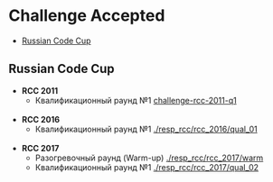 <h1>Challenge Accepted</h1>
<ul>
  <li><a href="#rcc">Russian Code Cup</a></li>
</ul>


<a name="rcc"></a><h2>Russian Code Cup</h2>
<ul>
  <li>
    <strong>RCC 2011</strong>
    <ul>
      <li>Квалификационный раунд №1 <a href="challenge-rcc-2011-q1">challenge-rcc-2011-q1</a></li>
    </ul>
    <br />
  </li>
  
  <li>
    <strong>RCC 2016</strong>
    <ul type="a">
      <li>Квалификационный раунд №1 <a href="./resp_rcc/rcc_2016/qual_01">./resp_rcc/rcc_2016/qual_01</a></li>
    </ul>
    <br />
  </li>
  
  <li>
    <strong>RCC 2017</strong>
    <ul>
      <li>Разогревочный раунд (Warm-up) <a href="./resp_rcc/rcc_2017/warm">./resp_rcc/rcc_2017/warm</a></li>
      <li>Квалификационный раунд №1 <a href="./resp_rcc/rcc_2017/qual_02">./resp_rcc/rcc_2017/qual_02</a></li>
    </ul>
    <br />
  </li>
</ul>

